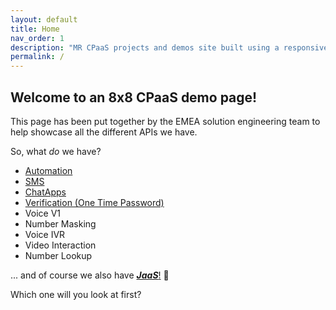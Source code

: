 ```yaml
---
layout: default
title: Home
nav_order: 1
description: "MR CPaaS projects and demos site built using a responsive Jekyll theme with built-in search that is easily customizable and hosted on GitHub Pages."
permalink: /
---
```


## Welcome to an 8x8 CPaaS demo page!
This page has been put together by the EMEA solution engineering team to help showcase all the different APIs we have.

So, what _do_ we have?

- [Automation](./docs/automation/)
- [SMS](./docs/sms/)
- [ChatApps](./docs/chatapps/)
- [Verification (One Time Password)](./docs/verification/)
- Voice V1
- Number Masking
- Voice IVR
- Video Interaction
- Number Lookup

... and of course we also have [**_JaaS_**!](./docs/jaas/) :saxophone:

Which one will you look at first?

